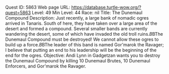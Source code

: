 Quest ID: 5863
Web page URL: https://database.turtle-wow.org/?quest=5863
Level: 49
Min Level: 44
Race: nil
Title: The Dunemaul Compound
Description: Just recently, a large bank of nomadic ogres arrived in Tanaris. South of here, they have taken over a large area of the desert and formed a compound. Several smaller bands are currently wandering the desert, some of which have invaded the old troll ruins.$B$BThe Dunemaul Compound must be destroyed! We cannot allow these ogres to build up a force.$B$BThe leader of this band is named Gor'marok the Ravager; I believe that putting an end to his leadership will be the beginning of the end for the ogres.
Objective: Andi Lynn in Gadgetzan wants you to destroy the Dunemaul Compound by killing 10 Dunemaul Brutes, 10 Dunemaul Enforcers, and Gor'marok the Ravager.
